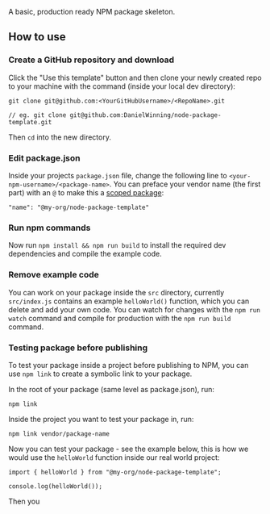 A basic, production ready NPM package skeleton.

## How to use

### Create a GitHub repository and download
Click the "Use this template" button and then clone your newly created repo to your machine with the command (inside 
your local dev directory):

```
git clone git@github.com:<YourGitHubUsername>/<RepoName>.git

// eg. git clone git@github.com:DanielWinning/node-package-template.git
```

Then `cd` into the new directory.

### Edit package.json
Inside your projects `package.json` file, change the following line to `<your-npm-username>/<package-name>`. You can 
preface your vendor name (the first part) with an `@` to make this a 
[scoped package](https://docs.npmjs.com/cli/v8/using-npm/scope):
```
"name": "@my-org/node-package-template"
```

### Run npm commands
Now run `npm install && npm run build` to install the required dev dependencies and compile the example code.

### Remove example code
You can work on your package inside the `src` directory, currently `src/index.js` contains an example `helloWorld()` 
function, which you can delete and add your own code. You can watch for changes with the `npm run watch` command and
compile for production with the `npm run build` command.

### Testing package before publishing
To test your package inside a project before publishing to NPM, you can use `npm link` to create a symbolic link to your 
package.

In the root of your package (same level as package.json), run:
```
npm link
```

Inside the project you want to test your package in, run:
```
npm link vendor/package-name
```

Now you can test your package - see the example below, this is how we would use the `helloWorld` function inside our
real world project:
```
import { helloWorld } from "@my-org/node-package-template";

console.log(helloWorld());
```

Then you 